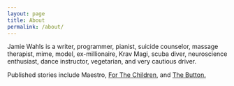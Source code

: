 ```yaml
---
layout: page
title: About
permalink: /about/
---
```


Jamie Wahls is a writer, programmer, pianist, suicide counselor, massage therapist, mime, model, ex-millionaire, Krav Magi, scuba diver, neuroscience enthusiast, dance instructor, vegetarian, and very cautious driver.

Published stories include Maestro, [For The Children](http://mothershipzeta.org/), and [The Button.](http://www.sciphijournal.com/the-button-by-jamie-wahls/)

